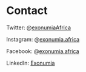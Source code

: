 # Contact

<LanguageDropdown/>

Twitter: @[exonumiaAfrica](https://twitter.com/exonumiaAfrica)

Instagram: @[exonumia.africa](https://www.instagram.com/exonumia.africa)

Facebook: @[exonumia.africa](https://www.facebook.com/exonumia.africa)

LinkedIn: [Exonumia](https://www.linkedin.com/company/exonumia-africa)
